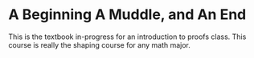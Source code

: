 #  A Beginning A Muddle, and An End

This is the textbook in-progress for an introduction to proofs class. This course is really the shaping course for any math major.

